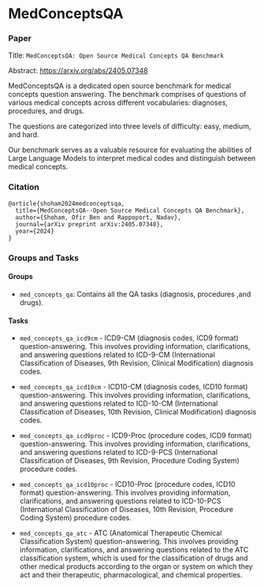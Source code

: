 # MedConceptsQA

### Paper

Title: `MedConceptsQA: Open Source Medical Concepts QA Benchmark`

Abstract: https://arxiv.org/abs/2405.07348

MedConceptsQA is a dedicated open source benchmark for medical concepts question answering. The benchmark comprises of questions of various medical concepts across different vocabularies: diagnoses, procedures, and drugs.

The questions are categorized into three levels of difficulty: easy, medium, and hard.

Our benchmark serves as a valuable resource for evaluating the
abilities of Large Language Models to interpret medical codes and distinguish
between medical concepts.

### Citation

```
@article{shoham2024medconceptsqa,
  title={MedConceptsQA--Open Source Medical Concepts QA Benchmark},
  author={Shoham, Ofir Ben and Rappoport, Nadav},
  journal={arXiv preprint arXiv:2405.07348},
  year={2024}
}
```

### Groups and Tasks

#### Groups

* `med_concepts_qa`: Contains all the QA tasks (diagnosis, procedures ,and drugs).

#### Tasks


* `med_concepts_qa_icd9cm` - ICD9-CM (diagnosis codes, ICD9 format) question-answering. This involves providing information, clarifications, and answering questions related to ICD-9-CM (International Classification of Diseases, 9th Revision, Clinical Modification) diagnosis codes.


* `med_concepts_qa_icd10cm` - ICD10-CM (diagnosis codes, ICD10 format) question-answering. This involves providing information, clarifications, and answering questions related to ICD-10-CM (International Classification of Diseases, 10th Revision, Clinical Modification) diagnosis codes.


* `med_concepts_qa_icd9proc` - ICD9-Proc (procedure codes, ICD9 format) question-answering. This involves providing information, clarifications, and answering questions related to ICD-9-PCS (International Classification of Diseases, 9th Revision, Procedure Coding System) procedure codes.


* `med_concepts_qa_icd10proc` - ICD10-Proc (procedure codes, ICD10 format) question-answering. This involves providing information, clarifications, and answering questions related to ICD-10-PCS (International Classification of Diseases, 10th Revision, Procedure Coding System) procedure codes.


* `med_concepts_qa_atc` - ATC (Anatomical Therapeutic Chemical Classification System) question-answering. This involves providing information, clarifications, and answering questions related to the ATC classification system, which is used for the classification of drugs and other medical products according to the organ or system on which they act and their therapeutic, pharmacological, and chemical properties.
